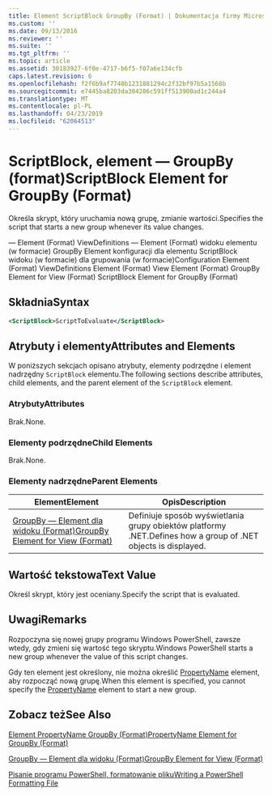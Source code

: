 ```yaml
---
title: Element ScriptBlock GroupBy (Format) | Dokumentacja firmy Microsoft
ms.custom: ''
ms.date: 09/13/2016
ms.reviewer: ''
ms.suite: ''
ms.tgt_pltfrm: ''
ms.topic: article
ms.assetid: 30183927-6f0e-4717-b6f5-f07a6e134cfb
caps.latest.revision: 6
ms.openlocfilehash: f2f6b9af7740b1231881294c2f32bf97b5a1568b
ms.sourcegitcommit: e7445ba8203da304286c591ff513900ad1c244a4
ms.translationtype: MT
ms.contentlocale: pl-PL
ms.lasthandoff: 04/23/2019
ms.locfileid: "62064513"
---
```

# <a name="scriptblock-element-for-groupby-format"></a><span data-ttu-id="9e146-102">ScriptBlock, element — GroupBy (format)</span><span class="sxs-lookup"><span data-stu-id="9e146-102">ScriptBlock Element for GroupBy (Format)</span></span>

<span data-ttu-id="9e146-103">Określa skrypt, który uruchamia nową grupę, zmianie wartości.</span><span class="sxs-lookup"><span data-stu-id="9e146-103">Specifies the script that starts a new group whenever its value changes.</span></span>

<span data-ttu-id="9e146-104">— Element (Format) ViewDefinitions — Element (Format) widoku elementu (w formacie) GroupBy Element konfiguracji dla elementu ScriptBlock widoku (w formacie) dla grupowania (w formacie)</span><span class="sxs-lookup"><span data-stu-id="9e146-104">Configuration Element (Format) ViewDefinitions Element (Format) View Element (Format) GroupBy Element for View (Format) ScriptBlock Element for GroupBy (Format)</span></span>

## <a name="syntax"></a><span data-ttu-id="9e146-105">Składnia</span><span class="sxs-lookup"><span data-stu-id="9e146-105">Syntax</span></span>

```xml
<ScriptBlock>ScriptToEvaluate</ScriptBlock>
```

## <a name="attributes-and-elements"></a><span data-ttu-id="9e146-106">Atrybuty i elementy</span><span class="sxs-lookup"><span data-stu-id="9e146-106">Attributes and Elements</span></span>

<span data-ttu-id="9e146-107">W poniższych sekcjach opisano atrybuty, elementy podrzędne i element nadrzędny `ScriptBlock` elementu.</span><span class="sxs-lookup"><span data-stu-id="9e146-107">The following sections describe attributes, child elements, and the parent element of the `ScriptBlock` element.</span></span>

### <a name="attributes"></a><span data-ttu-id="9e146-108">Atrybuty</span><span class="sxs-lookup"><span data-stu-id="9e146-108">Attributes</span></span>

<span data-ttu-id="9e146-109">Brak.</span><span class="sxs-lookup"><span data-stu-id="9e146-109">None.</span></span>

### <a name="child-elements"></a><span data-ttu-id="9e146-110">Elementy podrzędne</span><span class="sxs-lookup"><span data-stu-id="9e146-110">Child Elements</span></span>

<span data-ttu-id="9e146-111">Brak.</span><span class="sxs-lookup"><span data-stu-id="9e146-111">None.</span></span>

### <a name="parent-elements"></a><span data-ttu-id="9e146-112">Elementy nadrzędne</span><span class="sxs-lookup"><span data-stu-id="9e146-112">Parent Elements</span></span>

|<span data-ttu-id="9e146-113">Element</span><span class="sxs-lookup"><span data-stu-id="9e146-113">Element</span></span>|<span data-ttu-id="9e146-114">Opis</span><span class="sxs-lookup"><span data-stu-id="9e146-114">Description</span></span>|
|-------------|-----------------|
|[<span data-ttu-id="9e146-115">GroupBy — Element dla widoku (Format)</span><span class="sxs-lookup"><span data-stu-id="9e146-115">GroupBy Element for View (Format)</span></span>](./groupby-element-for-view-format.md)|<span data-ttu-id="9e146-116">Definiuje sposób wyświetlania grupy obiektów platformy .NET.</span><span class="sxs-lookup"><span data-stu-id="9e146-116">Defines how a group of .NET objects is displayed.</span></span>|

## <a name="text-value"></a><span data-ttu-id="9e146-117">Wartość tekstowa</span><span class="sxs-lookup"><span data-stu-id="9e146-117">Text Value</span></span>

<span data-ttu-id="9e146-118">Określ skrypt, który jest oceniany.</span><span class="sxs-lookup"><span data-stu-id="9e146-118">Specify the script that is evaluated.</span></span>

## <a name="remarks"></a><span data-ttu-id="9e146-119">Uwagi</span><span class="sxs-lookup"><span data-stu-id="9e146-119">Remarks</span></span>

<span data-ttu-id="9e146-120">Rozpoczyna się nowej grupy programu Windows PowerShell, zawsze wtedy, gdy zmieni się wartość tego skryptu.</span><span class="sxs-lookup"><span data-stu-id="9e146-120">Windows PowerShell starts a new group whenever the value of this script changes.</span></span>

<span data-ttu-id="9e146-121">Gdy ten element jest określony, nie można określić [PropertyName](http://msdn.microsoft.com/en-us/396dede0-039a-4a87-a5ef-3ecabb729676) element, aby rozpocząć nową grupę.</span><span class="sxs-lookup"><span data-stu-id="9e146-121">When this element is specified, you cannot specify the [PropertyName](http://msdn.microsoft.com/en-us/396dede0-039a-4a87-a5ef-3ecabb729676) element to start a new group.</span></span>

## <a name="see-also"></a><span data-ttu-id="9e146-122">Zobacz też</span><span class="sxs-lookup"><span data-stu-id="9e146-122">See Also</span></span>

[<span data-ttu-id="9e146-123">Element PropertyName GroupBy (Format)</span><span class="sxs-lookup"><span data-stu-id="9e146-123">PropertyName Element for GroupBy (Format)</span></span>](./propertyname-element-for-groupby-format.md)

[<span data-ttu-id="9e146-124">GroupBy — Element dla widoku (Format)</span><span class="sxs-lookup"><span data-stu-id="9e146-124">GroupBy Element for View (Format)</span></span>](./groupby-element-for-view-format.md)

[<span data-ttu-id="9e146-125">Pisanie programu PowerShell, formatowanie pliku</span><span class="sxs-lookup"><span data-stu-id="9e146-125">Writing a PowerShell Formatting File</span></span>](./writing-a-powershell-formatting-file.md)
